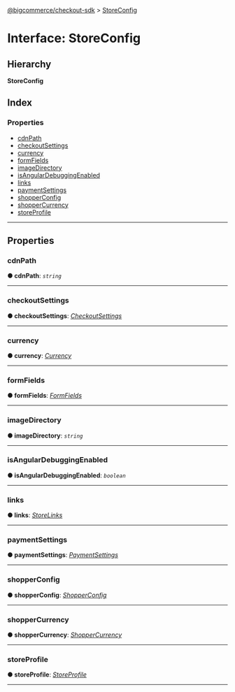 [@bigcommerce/checkout-sdk](../README.md) > [StoreConfig](../interfaces/storeconfig.md)

# Interface: StoreConfig

## Hierarchy

**StoreConfig**

## Index

### Properties

* [cdnPath](storeconfig.md#cdnpath)
* [checkoutSettings](storeconfig.md#checkoutsettings)
* [currency](storeconfig.md#currency)
* [formFields](storeconfig.md#formfields)
* [imageDirectory](storeconfig.md#imagedirectory)
* [isAngularDebuggingEnabled](storeconfig.md#isangulardebuggingenabled)
* [links](storeconfig.md#links)
* [paymentSettings](storeconfig.md#paymentsettings)
* [shopperConfig](storeconfig.md#shopperconfig)
* [shopperCurrency](storeconfig.md#shoppercurrency)
* [storeProfile](storeconfig.md#storeprofile)

---

## Properties

<a id="cdnpath"></a>

###  cdnPath

**● cdnPath**: *`string`*

___
<a id="checkoutsettings"></a>

###  checkoutSettings

**● checkoutSettings**: *[CheckoutSettings](checkoutsettings.md)*

___
<a id="currency"></a>

###  currency

**● currency**: *[Currency](currency.md)*

___
<a id="formfields"></a>

###  formFields

**● formFields**: *[FormFields](formfields.md)*

___
<a id="imagedirectory"></a>

###  imageDirectory

**● imageDirectory**: *`string`*

___
<a id="isangulardebuggingenabled"></a>

###  isAngularDebuggingEnabled

**● isAngularDebuggingEnabled**: *`boolean`*

___
<a id="links"></a>

###  links

**● links**: *[StoreLinks](storelinks.md)*

___
<a id="paymentsettings"></a>

###  paymentSettings

**● paymentSettings**: *[PaymentSettings](paymentsettings.md)*

___
<a id="shopperconfig"></a>

###  shopperConfig

**● shopperConfig**: *[ShopperConfig](shopperconfig.md)*

___
<a id="shoppercurrency"></a>

###  shopperCurrency

**● shopperCurrency**: *[ShopperCurrency](shoppercurrency.md)*

___
<a id="storeprofile"></a>

###  storeProfile

**● storeProfile**: *[StoreProfile](storeprofile.md)*

___

